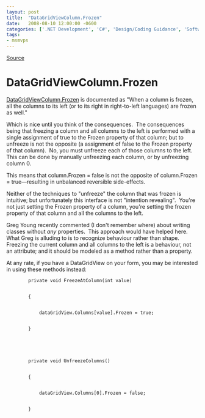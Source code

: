 ```yaml
---
layout: post
title:  "DataGridViewColumn.Frozen"
date:   2008-08-10 12:00:00 -0600
categories: ['.NET Development', 'C#', 'Design/Coding Guidance', 'Software Development']
tags:
- msmvps
---
```

[Source](http://blogs.msmvps.com/peterritchie/2008/08/11/datagridviewcolumn-frozen/ "Permalink to DataGridViewColumn.Frozen")

# DataGridViewColumn.Frozen

[DataGridViewColumn.Frozen][1] is documented as "When a column is frozen, all the columns to its left (or to its right in right-to-left languages) are frozen as well."

Which is nice until you think of the consequences.  The consequences being that freezing a column and all columns to the left is performed with a single assignment of true to the Frozen property of that column; but to unfreeze is not the opposite (a assignment of false to the Frozen property of that column).  No, you must unfreeze each of those columns to the left.  This can be done by manually unfreezing each column, or by unfreezing column 0.

This means that column.Frozen = false is not the opposite of column.Frozen = true—resulting in unbalanced reversible side-effects.

Neither of the techniques to "unfreeze" the column that was frozen is intuitive; but unfortunately this interface is not "intention revealing".  You're not just setting the Frozen property of a column, you're setting the frozen property of that column and all the columns to the left.

Greg Young recently commented (I don't remember where) about writing classes without _any_ properties.  This approach would have helped here.  What Greg is alluding to is to recognize behaviour rather than shape.  Freezing the current column and all columns to the left is a behaviour, not an attribute; and it should be modeled as a method rather than a property.

At any rate, if you have a DataGridView on your form, you may be interested in using these methods instead:
    
    
            private void FreezeAtColumn(int value)
    
    
            {
    
    
                dataGridView.Columns[value].Frozen = true;
    
    
            }
    
    
     
    
    
            private void UnfreezeColumns()
    
    
            {
    
    
                dataGridView.Columns[0].Frozen = false;
    
    
            }

[1]: http://msdn.microsoft.com/en-us/library/system.windows.forms.datagridviewcolumn.frozen(VS.80).aspx

